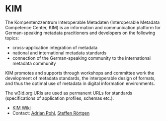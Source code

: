# KIM

The Kompentenzzentrum Interoperable Metadaten (Interoperable Metadata Competence Center, KIM) is an information and communication platform for German-speaking metadata pracitioners and developers on the following topics:

- cross-application integration of metadata
- national and international metadata standards
- connection of the German-speaking community to the international metadata community

KIM promotes and supports through workshops and committee work the development of metadata standards, the interoperable design of formats, and thus the optimal use of metadata in digital information environments.

The w3id.org URIs are used as permanent URLs for standards (specifications of application profiles, schemas etc.).

* [KIM Wiki](https://wiki.dnb.de/x/5xuYAg)
* Contact: [Adrian Pohl](http://lobid.org/team/ap#!), [Steffen Rörtgen](https://github.com/sroertgen)

